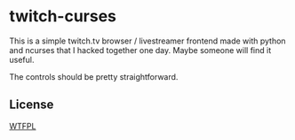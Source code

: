 # twitch-curses

This is a simple twitch.tv browser / livestreamer frontend made with python and ncurses that I hacked together one day. Maybe someone will find it useful.

The controls should be pretty straightforward.

## License

[WTFPL](https://gitlab.com/corbie/twitch-curses/blob/master/LICENSE)